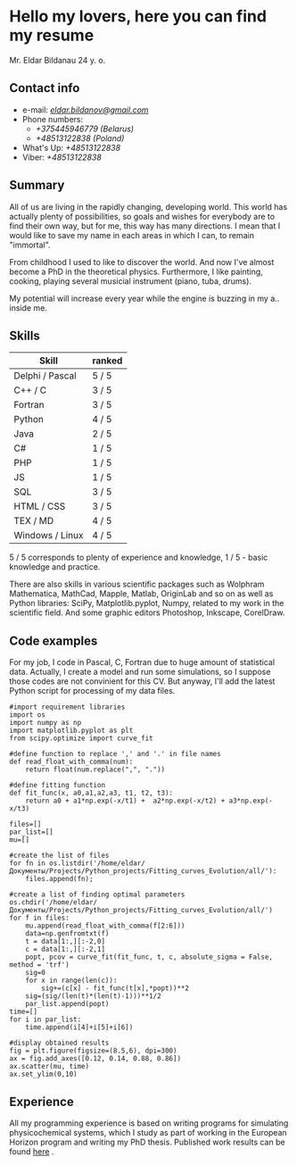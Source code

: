 # Hello my lovers, here you can find my resume
Mr. Eldar Bildanau 24 y. o.
## **Contact info**
 * e-mail: *eldar.bildanov@gmail.com*
 * Phone numbers: 
    * *+375445946779 (Belarus)*
    * *+48513122838 (Poland)*
  * What's Up: *+48513122838*
  * Viber: *+48513122838*
## **Summary** 
All of us are living in the rapidly changing, developing world. This world has actually plenty of possibilities, so goals and wishes for everybody are to find their own way, but for me, this way has many directions. I mean that I would like to save my name in each areas in which I can, to remain "immortal". 
 
From childhood I used to like to discover the world. And now I've almost become a PhD in the theoretical physics. Furthermore, I like painting, cooking, playing several musicial instrument (piano, tuba, drums). 
 
My potential will increase every year while the engine is buzzing in my a.. inside me. 
## **Skills**
Skill | ranked
--- | --- 
Delphi / Pascal | 5 / 5
C++ / C | 3 / 5
Fortran | 3 / 5
Python | 4 / 5
Java | 2 / 5
C# | 1 / 5
PHP | 1 / 5
JS | 1 / 5
SQL | 3 / 5
HTML / CSS | 3 / 5
TEX / MD | 4 / 5
Windows / Linux | 4 / 5
5 / 5 corresponds to plenty of experience and knowledge, 1 / 5 - basic knowledge and practice.
 
There are also skills in various scientific packages such as Wolphram Mathematica, MathCad, Mapple, Matlab, OriginLab and so on as well as Python libraries: SciPy, Matplotlib.pyplot, Numpy, related to my work in the scientific field. And some graphic editors Photoshop, Inkscape, CorelDraw.
## **Code examples**
For my job, I code in Pascal, C, Fortran due to huge amount of statistical data. Actually, I create a model and run some simulations, so I suppose those codes are not convinient for this CV. But anyway, I'll add the latest Python script for processing of my data files.

    #import requirement libraries
    import os
    import numpy as np
    import matplotlib.pyplot as plt
    from scipy.optimize import curve_fit
    
    #define function to replace ',' and '.' in file names
    def read_float_with_comma(num): 
        return float(num.replace(",", "."))
        
    #define fitting function
    def fit_func(x, a0,a1,a2,a3, t1, t2, t3):
        return a0 + a1*np.exp(-x/t1) +  a2*np.exp(-x/t2) + a3*np.exp(-x/t3)
    
    files=[]
    par_list=[]
    mu=[]
    
    #create the list of files
    for fn in os.listdir('/home/eldar/Документы/Projects/Python_projects/Fitting_curves_Evolution/all/'):
        files.append(fn);
        
    #create a list of finding optimal parameters    
    os.chdir('/home/eldar/Документы/Projects/Python_projects/Fitting_curves_Evolution/all/')
    for f in files:
        mu.append(read_float_with_comma(f[2:6]))
        data=np.genfromtxt(f)
        t = data[1:,][:-2,0]
        c = data[1:,][:-2,1]
        popt, pcov = curve_fit(fit_func, t, c, absolute_sigma = False, method = 'trf')
        sig=0
        for x in range(len(c)):
            sig+=(c[x] - fit_func(t[x],*popt))**2
        sig=(sig/(len(t)*(len(t)-1)))**1/2
        par_list.append(popt)
    time=[]
    for i in par_list:
        time.append(i[4]+i[5]+i[6])
        
    #display obtained results
    fig = plt.figure(figsize=(8.5,6), dpi=300)
    ax = fig.add_axes([0.12, 0.14, 0.88, 0.86])
    ax.scatter(mu, time)
    ax.set_ylim(0,10)   
## **Experience**
All my programming experience is based on writing programs for simulating physicochemical systems, which I study as part of working in the European Horizon program and writing my PhD thesis. Published work results can be found [here](https://scholar.google.com/citations?user=Ve8e6CIAAAAJ&hl=ru) .
